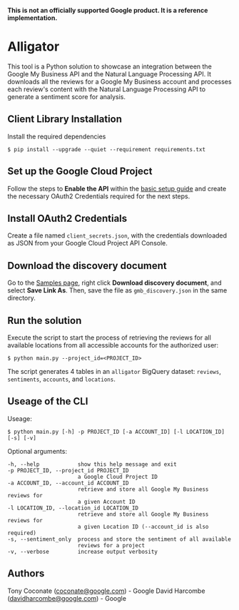 **This is not an officially supported Google product. It is a reference implementation.**

# Alligator

This tool is a Python solution to showcase an integration between the Google My Business API and the Natural Language Processing API. It downloads all the reviews for a Google My Business account and processes each review's content with the Natural Language Processing API to generate a sentiment score for analysis.

## Client Library Installation

Install the required dependencies

`$ pip install --upgrade --quiet --requirement requirements.txt`

## Set up the Google Cloud Project

Follow the steps to **Enable the API** within the [basic setup guide](https://developers.google.com/my-business/content/basic-setup) and create the necessary OAuth2 Credentials required for the next steps.

## Install OAuth2 Credentials

Create a file named `client_secrets.json`, with the credentials downloaded as
JSON from your Google Cloud Project API Console.

## Download the discovery document

Go to the [Samples page](https://developers.google.com/my-business/samples/#discovery_document), right click **Download discovery document**, and select **Save Link As**. Then, save the file as `gmb_discovery.json` in the same directory.

## Run the solution

Execute the script to start the process of retrieving the reviews for all available locations from all accessible accounts for the authorized user:

`$ python main.py --project_id=<PROJECT_ID>`

The script generates 4 tables in an `alligator` BigQuery dataset: `reviews`, `sentiments`, `accounts`, and `locations`.

## Useage of the CLI

Useage:

```
$ python main.py [-h] -p PROJECT_ID [-a ACCOUNT_ID] [-l LOCATION_ID] [-s] [-v]
```

Optional arguments:

```
-h, --help            show this help message and exit
-p PROJECT_ID, --project_id PROJECT_ID
                      a Google Cloud Project ID
-a ACCOUNT_ID, --account_id ACCOUNT_ID
                      retrieve and store all Google My Business reviews for
                      a given Account ID
-l LOCATION_ID, --location_id LOCATION_ID
                      retrieve and store all Google My Business reviews for
                      a given Location ID (--account_id is also required)
-s, --sentiment_only  process and store the sentiment of all available
                      reviews for a project
-v, --verbose         increase output verbosity
```

## Authors

Tony Coconate (coconate@google.com) - Google
David Harcombe (davidharcombe@google.com) - Google

